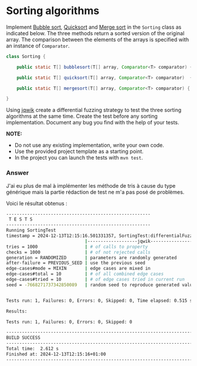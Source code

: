 # Sorting algorithms

Implement [Bubble sort](https://en.wikipedia.org/wiki/Bubble_sort), [Quicksort](https://en.wikipedia.org/wiki/Quicksort) and [Merge sort](https://en.wikipedia.org/wiki/Merge_sort) in the `Sorting` class as indicated below. The three methods return a sorted version of the original array. The comparison between the elements of the arrays is specified with an instance of `Comparator`.

```java
class Sorting {

    public static T[] bubblesort(T[] array, Comparator<T> comparator) { ... }

    public static T[] quicksort(T[] array, Comparator<T> comparator)  { ... }

    public static T[] mergesort(T[] array, Comparator<T> comparator) { ... }

}
```

Using [jqwik](https://jqwik.net/) create a differential fuzzing strategy to test the three sorting algorithms at the same time. Create the test before any sorting implementation. Document any bug you find with the help of your tests.


**NOTE:** 
- Do not use any existing implementation, write your own code. 
- Use the provided project template as a starting point.
- In the project you can launch the tests with `mvn test`.


### Answer 
J'ai eu plus de mal à implémenter les méthode de tris à cause du type générique mais la partie rédaction de test ne m'a pas posé de problèmes.

Voici le résultat obtenus :

```bash 
-------------------------------------------------------
 T E S T S
-------------------------------------------------------
Running SortingTest
timestamp = 2024-12-13T12:15:16.501331357, SortingTest:differentialFuzzTest = 
                              |-------------------jqwik-------------------
tries = 1000                  | # of calls to property
checks = 1000                 | # of not rejected calls
generation = RANDOMIZED       | parameters are randomly generated
after-failure = PREVIOUS_SEED | use the previous seed
edge-cases#mode = MIXIN       | edge cases are mixed in
edge-cases#total = 10         | # of all combined edge cases
edge-cases#tried = 10         | # of edge cases tried in current run
seed = -7668271737342850089   | random seed to reproduce generated values


Tests run: 1, Failures: 0, Errors: 0, Skipped: 0, Time elapsed: 0.515 s - in SortingTest

Results:

Tests run: 1, Failures: 0, Errors: 0, Skipped: 0

------------------------------------------------------------------------
BUILD SUCCESS
------------------------------------------------------------------------
Total time:  2.612 s
Finished at: 2024-12-13T12:15:16+01:00
------------------------------------------------------------------------
```